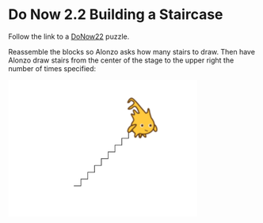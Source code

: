 # Do Now 2.2 Building a Staircase

Follow the link to a [DoNow22](https://snap.berkeley.edu/snap/snap.html#present:Username=andrewspiece&ProjectName=Do_Now%202.2_Starter) puzzle.

Reassemble the blocks so Alonzo asks how many stairs to draw. Then have Alonzo draw stairs from the center of the stage to the upper right the number of times specified:

![Alonzo drawing stairs](images/do_now_22.png)

